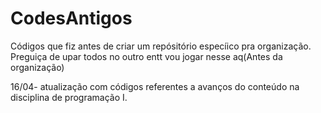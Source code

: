 # CodesAntigos
Códigos que fiz antes de criar um repósitório especíico pra organização. Preguiça de upar todos no outro  entt vou jogar nesse aq(Antes da organização)


16/04- atualização com códigos referentes a avanços do conteúdo na disciplina de programação I.
